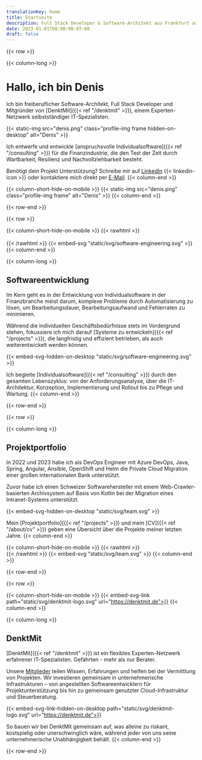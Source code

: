 ```yaml
---
translationKey: home
title: Startseite
description: Full Stack Developer & Software-Architekt aus Frankfurt am Main. Java & Cloud Native Entwicklung für wartbare, resiliente und skalierbare Software.
date: 2023-01-01T08:00:00-07:00
draft: false
---
```


{{< row >}}

{{< column-long >}}

# Hallo, ich bin Denis
Ich bin freiberuflicher Software-Architekt, Full Stack Developer und Mitgründer von [DenktMit]({{< ref "/denktmit" >}}), einem Experten-Netzwerk selbstständiger IT-Spezialisten.

{{< static-img src="denis.png" class="profile-img frame hidden-on-desktop" alt="Denis" >}}

Ich entwerfe und entwickle [anspruchsvolle Individualsoftware]({{< ref "/consulting" >}}) für die Finanzindustrie, die den Test der Zeit durch Wartbarkeit, Resilienz und Nachvollziehbarkeit besteht.

Benötigt dein Projekt Unterstützung? Schreibe mir auf [LinkedIn](https://www.linkedin.com/in/dmalolepszy) 
{{< linkedin-icon >}}&nbsp;oder kontaktiere mich direkt per [E-Mail](mailto:kontakt@dmalo.de).
{{< column-end >}}

{{< column-short-hide-on-mobile >}}
{{< static-img src="denis.png" class="profile-img frame" alt="Denis" >}}
{{< column-end >}}

{{< row-end >}}



{{< row >}}

{{< column-short-hide-on-mobile >}}
{{< rawhtml >}} <br><br> {{< /rawhtml >}}
{{< embed-svg "static/svg/software-engineering.svg" >}}
{{< column-end >}}

{{< column-long >}}

## Softwareentwicklung
Im Kern geht es in der Entwicklung von Individualsoftware in der Finanzbranche meist darum, komplexe Probleme durch Automatisierung zu lösen, um Bearbeitungsdauer, Bearbeitungsaufwand und Fehlerraten zu minimieren. 

 Während die individuellen Geschäftsbedürfnisse stets im Vordergrund stehen, fokussiere ich mich darauf [Systeme zu entwickeln]({{< ref "/projects" >}}), die langfristig und effizient betrieben, als auch weiterentwickelt werden können.

{{< embed-svg-hidden-on-desktop "static/svg/software-engineering.svg" >}}

Ich begleite [Individualsoftware]({{< ref "/consulting" >}}) durch den gesamten Lebenszyklus: von der Anforderungsanalyse, über die IT-Architektur, Konzeption, Implementierung und Rollout bis zu Pflege und Wartung.
{{< column-end >}}

{{< row-end >}}




{{< row >}}

{{< column-long >}}

## Projektportfolio

In 2022 und 2023 habe ich als DevOps Engineer mit Azure DevOps, Java, Spring, Angular, Ansible, OpenShift und Helm die Private Cloud Migration einer großen internationalen Bank unterstützt.

Zuvor habe ich einen Schweizer Softwarehersteller mit einem Web-Crawler-basierten Archivsystem auf Basis von Kotlin bei der Migration eines Intranet-Systems unterstützt.

{{< embed-svg-hidden-on-desktop "static/svg/team.svg" >}}

Mein [Projektportfolio]({{< ref "/projects" >}}) und mein [CV]({{< ref "/about/cv" >}}) geben eine Übersicht über die Projekte meiner letzten Jahre. 
{{< column-end >}}

{{< column-short-hide-on-mobile >}}
{{< rawhtml >}} <br> {{< /rawhtml >}}
{{< embed-svg "static/svg/team.svg" >}}
{{< column-end >}}

{{< row-end >}}

{{< row >}}

{{< column-short-hide-on-mobile >}}
{{< embed-svg-link path="static/svg/denktmit-logo.svg" url="https://denktmit.de">}}
{{< column-end >}}

{{< column-long >}}
## DenktMit
[DenktMit]({{< ref "/denktmit" >}}) ist ein flexibles Experten-Netzwerk erfahrener IT-Spezialisten. Gefährten - mehr als nur Berater.

Unsere [Mitglieder](https://denktmit.de/team/) teilen Wissen, Erfahrungen und helfen bei der Vermittlung von Projekten. Wir investieren gemeinsam in unternehmerische Infrastrukturen – von angestellten Softwareentwicklern für Projektunterstützung bis hin zu gemeinsam genutzter Cloud-Infrastruktur und Steuerberatung.

{{< embed-svg-link-hidden-on-desktop path="static/svg/denktmit-logo.svg" url="https://denktmit.de">}}

So bauen wir bei DenktMit gemeinsam auf, was alleine zu riskant, kostspielig oder unerschwinglich wäre, während jeder von uns seine unternehmerische Unabhängigkeit behält.
{{< column-end >}}

{{< row-end >}}



